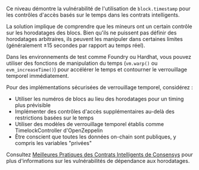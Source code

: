 Ce niveau démontre la vulnérabilité de l'utilisation de `block.timestamp` pour les contrôles d'accès basés sur le temps dans les contrats intelligents.

La solution implique de comprendre que les mineurs ont un certain contrôle sur les horodatages des blocs. Bien qu'ils ne puissent pas définir des horodatages arbitraires, ils peuvent les manipuler dans certaines limites (généralement ±15 secondes par rapport au temps réel).

Dans les environnements de test comme Foundry ou Hardhat, vous pouvez utiliser des fonctions de manipulation du temps (`vm.warp()` ou `evm_increaseTime()`) pour accélérer le temps et contourner le verrouillage temporel immédiatement.

Pour des implémentations sécurisées de verrouillage temporel, considérez :
- Utiliser les numéros de blocs au lieu des horodatages pour un timing plus prévisible
- Implémenter des contrôles d'accès supplémentaires au-delà des restrictions basées sur le temps
- Utiliser des modèles de verrouillage temporel établis comme TimelockController d'OpenZeppelin
- Être conscient que toutes les données on-chain sont publiques, y compris les variables "privées"

Consultez [Meilleures Pratiques des Contrats Intelligents de Consensys](https://consensys.github.io/smart-contract-best-practices/development-recommendations/general/timestamp-dependence/) pour plus d'informations sur les vulnérabilités de dépendance aux horodatages.
